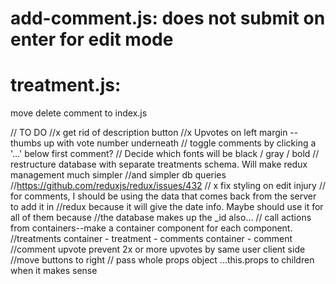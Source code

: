 # add-comment.js: does not submit on enter for edit mode
# treatment.js: 
  move delete comment to index.js

// TO DO
//x  get rid of description button
//x Upvotes on left margin -- thumbs up with vote number underneath
// toggle comments by clicking a '...' below first comment?
// Decide which fonts will be black / gray / bold
// restructure database with separate treatments schema.  Will make redux management much simpler
    //and simpler db queries 
    //https://github.com/reduxjs/redux/issues/432
// x fix styling on edit injury
// for comments, I should be using the data that comes back from the server to add it in
    //redux because it will give the date info.  Maybe should use it for all of them because
    //the database makes up the _id also...
// call actions from containers--make a container component for each component.
    //treatments container - treatment - comments container - comment
//comment upvote prevent 2x or more upvotes by same user client side
//move buttons to right
// pass whole props object ...this.props to children when it makes sense